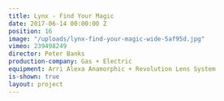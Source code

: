 ```yaml
---
title: Lynx - Find Your Magic
date: 2017-06-14 00:00:00 Z
position: 16
image: "/uploads/lynx-find-your-magic-wide-5af95d.jpg"
vimeo: 239498249
director: Peter Banks
production-company: Gas + Electric
equipment: Arri Alexa Anamorphic + Revolution Lens System
is-shown: true
layout: project
---
```



